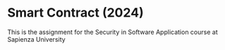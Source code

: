 # Smart Contract (2024)
This is the assignment for the Security in Software Application course at Sapienza University
